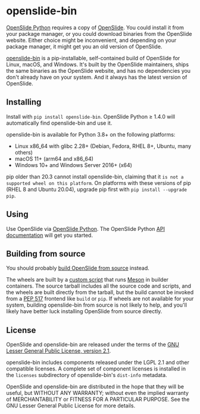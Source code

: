 # openslide-bin

[OpenSlide Python][] requires a copy of [OpenSlide][].  You could install
it from your package manager, or you could download binaries from the
OpenSlide website.  Either choice might be inconvenient, and depending on
your package manager, it might get you an old version of OpenSlide.

[openslide-bin][] is a pip-installable, self-contained build of OpenSlide
for Linux, macOS, and Windows.  It's built by the OpenSlide maintainers,
ships the same binaries as the OpenSlide website, and has no dependencies
you don't already have on your system.  And it always has the latest version
of OpenSlide.

[OpenSlide Python]: https://pypi.org/project/openslide-python/
[OpenSlide]: https://openslide.org/
[openslide-bin]: https://github.com/openslide/openslide-bin/

## Installing

Install with `pip install openslide-bin`.  OpenSlide Python ≥ 1.4.0 will
automatically find openslide-bin and use it.

openslide-bin is available for Python 3.8+ on the following platforms:

- Linux x86_64 with glibc 2.28+ (Debian, Fedora, RHEL 8+, Ubuntu, many others)
- macOS 11+ (arm64 and x86_64)
- Windows 10+ and Windows Server 2016+ (x64)

pip older than 20.3 cannot install openslide-bin, claiming that it `is not a
supported wheel on this platform`.  On platforms with these versions of pip
(RHEL 8 and Ubuntu 20.04), upgrade pip first with `pip install --upgrade
pip`.

## Using

Use OpenSlide via [OpenSlide Python][].  The OpenSlide Python
[API documentation][] will get you started.

[API documentation]: https://openslide.org/api/python/

## Building from source

You should probably [build OpenSlide from source][openslide-build] instead.

The wheels are built by a [custom script][] that runs [Meson][] in builder
containers.  The source tarball includes all the source code and scripts,
and the wheels are built directly from the tarball, but the build cannot be
invoked from a [PEP 517][] frontend like `build` or `pip`.  If wheels are
not available for your system, building openslide-bin from source is not
likely to help, and you'll likely have better luck installing OpenSlide from
source directly.

[openslide-build]: https://github.com/openslide/openslide/#compiling
[custom script]: https://github.com/openslide/openslide-bin/#readme
[Meson]: https://mesonbuild.com/
[PEP 517]: https://peps.python.org/pep-0517/

## License

OpenSlide and openslide-bin are released under the terms of the
[GNU Lesser General Public License, version 2.1][lgpl].

openslide-bin includes components released under the LGPL 2.1 and other
compatible licenses.  A complete set of component licenses is installed in
the `licenses` subdirectory of openslide-bin's `dist-info` metadata.

OpenSlide and openslide-bin are distributed in the hope that they will be
useful, but WITHOUT ANY WARRANTY; without even the implied warranty of
MERCHANTABILITY or FITNESS FOR A PARTICULAR PURPOSE.  See the GNU Lesser
General Public License for more details.

[lgpl]: https://openslide.org/license/
